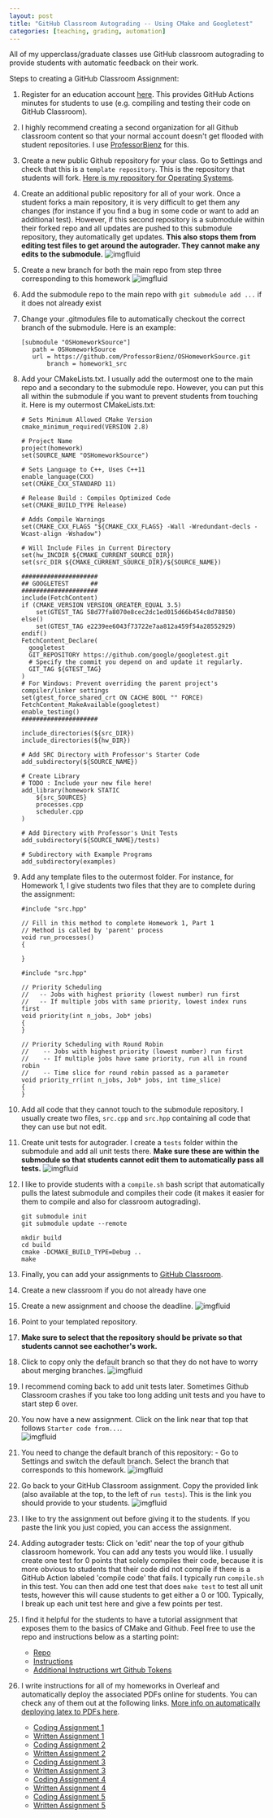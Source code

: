 ```yaml
---
layout: post
title: "GitHub Classroom Autograding -- Using CMake and Googletest"
categories: [teaching, grading, automation]
---
```


All of my upperclass/graduate classes use GitHub classroom autograding to provide students with automatic feedback on their work.  

Steps to creating a GitHub Classroom Assignment:
1. Register for an education account [here](https://github.com/education/teachers).  This provides GitHub Actions minutes for students to use (e.g. compiling and testing their code on GitHub Classroom).  
2. I highly recommend creating a second organization for all Github classroom content so that your normal account doesn't get flooded with student repositories.  I use [ProfessorBienz](https://github.com/ProfessorBienz) for this.
3. Create a new public Github repository for your class.  Go to Settings and check that this is a `template repository`.  This is the repository that students will fork.  [Here is my repository for Operating Systems](https://github.com/ProfessorBienz/OSHomework).
4. Create an additional public repository for all of your work.  Once a student forks a main repository, it is very difficult to get them any changes (for instance if you find a bug in some code or want to add an additional test).  However, if this second repository is a submodule within their forked repo and all updates are pushed to this submodule repository, they automatically get updates.  **This also stops them from editing test files to get around the autograder.  They cannot make any edits to the submodule.**
![imgfluid](https://raw.githubusercontent.com/bienz2/blog/main/assets/github_classroom/submodule.png)

5. Create a new branch for both the main repo from step three corresponding to this homework
![imgfluid](https://raw.githubusercontent.com/bienz2/blog/main/assets/github_classroom/homework_branches.png)

6. Add the submodule repo to the main repo with `git submodule add ...` if it does not already exist
7. Change your .gitmodules file to automatically checkout the correct branch of the submodule.  Here is an example:

    ```
    [submodule "OSHomeworkSource"]
 	   path = OSHomeworkSource
 	   url = https://github.com/ProfessorBienz/OSHomeworkSource.git
           branch = homework1_src
    ```

8. Add your CMakeLists.txt.  I usually add the outermost one to the main repo and a secondary to the submodule repo.  However, you can put this all within the submodule if you want to prevent students from touching it.  Here is my outermost CMakeLists.txt:
    
    ```
    # Sets Minimum Allowed CMake Version 
    cmake_minimum_required(VERSION 2.8)
    
    # Project Name 
    project(homework)
    set(SOURCE_NAME "OSHomeworkSource")
    
    # Sets Language to C++, Uses C++11
    enable_language(CXX)
    set(CMAKE_CXX_STANDARD 11)
    
    # Release Build : Compiles Optimized Code
    set(CMAKE_BUILD_TYPE Release)
    
    # Adds Compile Warnings
    set(CMAKE_CXX_FLAGS "${CMAKE_CXX_FLAGS} -Wall -Wredundant-decls -Wcast-align -Wshadow")
    
    # Will Include Files in Current Directory
    set(hw_INCDIR ${CMAKE_CURRENT_SOURCE_DIR})
    set(src_DIR ${CMAKE_CURRENT_SOURCE_DIR}/${SOURCE_NAME})
    
    ##################### 
    ## GOOGLETEST      ##
    #####################
    include(FetchContent)
    if (CMAKE_VERSION VERSION_GREATER_EQUAL 3.5)
        set(GTEST_TAG 58d77fa8070e8cec2dc1ed015d66b454c8d78850)
    else()
        set(GTEST_TAG e2239ee6043f73722e7aa812a459f54a28552929)
    endif()
    FetchContent_Declare(
      googletest
      GIT_REPOSITORY https://github.com/google/googletest.git
      # Specify the commit you depend on and update it regularly.
      GIT_TAG ${GTEST_TAG} 
    )
    # For Windows: Prevent overriding the parent project's compiler/linker settings
    set(gtest_force_shared_crt ON CACHE BOOL "" FORCE)
    FetchContent_MakeAvailable(googletest)
    enable_testing()
    #####################
    
    include_directories(${src_DIR})
    include_directories(${hw_DIR})

    # Add SRC Directory with Professor's Starter Code
    add_subdirectory(${SOURCE_NAME})
    
    # Create Library
    # TODO : Include your new file here!
    add_library(homework STATIC
        ${src_SOURCES}
        processes.cpp
        scheduler.cpp
    )
    
    # Add Directory with Professor's Unit Tests
    add_subdirectory(${SOURCE_NAME}/tests)
    
    # Subdirectory with Example Programs
    add_subdirectory(examples)
    ```
    
9. Add any template files to the outermost folder.  For instance, for Homework 1, I give students two files that they are to complete during the assignment:

    ```
    #include "src.hpp"
    
    // Fill in this method to complete Homework 1, Part 1
    // Method is called by 'parent' process
    void run_processes()
    {
    
    }
    ```
    
    ```
    #include "src.hpp"
    
    // Priority Scheduling 
    //   -- Jobs with highest priority (lowest number) run first
    //   -- If multiple jobs with same priority, lowest index runs first
    void priority(int n_jobs, Job* jobs)
    {
    }
    
    // Priority Scheduling with Round Robin 
    //    -- Jobs with highest priority (lowest number) run first
    //    -- If multiple jobs have same priority, run all in round robin 
    //    -- Time slice for round robin passed as a parameter
    void priority_rr(int n_jobs, Job* jobs, int time_slice)
    {
    }
    ```

10. Add all code that they cannot touch to the submodule repository.  I usually create two files, `src.cpp` and `src.hpp` containing all code that they can use but not edit.
11. Create unit tests for autograder.  I create a `tests` folder within the submodule and add all unit tests there.  **Make sure these are within the submodule so that students cannot edit them to automatically pass all tests.**
    ![imgfluid](https://raw.githubusercontent.com/bienz2/blog/main/assets/github_classroom/source_code.png)

12. I like to provide students with a `compile.sh` bash script that automatically pulls the latest submodule and compiles their code (it makes it easier for them to compile and also for classroom autograding).

    ```
    git submodule init
    git submodule update --remote
    
    mkdir build
    cd build
    cmake -DCMAKE_BUILD_TYPE=Debug ..
    make
    ```

13. Finally, you can add your assignments to [GitHub Classroom](https://classroom.github.com).
14. Create a new classroom if you do not already have one
15. Create a new assignment and choose the deadline. 
    ![imgfluid](https://raw.githubusercontent.com/bienz2/blog/main/assets/github_classroom/create_assignment.png)

16. Point to your templated repository.
17. **Make sure to select that the repository should be private so that students cannot see eachother's work.**
18. Click to copy only the default branch so that they do not have to worry about merging branches.
    ![imgfluid](https://raw.githubusercontent.com/bienz2/blog/main/assets/github_classroom/initial_settings.png)

19. I recommend coming back to add unit tests later.  Sometimes Github Classroom crashes if you take too long adding unit tests and you have to start step 6 over.
20. You now have a new assignment.  Click on the link near that top that follows `Starter code from...`.  
    ![imgfluid](https://raw.githubusercontent.com/bienz2/blog/main/assets/github_classroom/starter_code.png)

21. You need to change the default branch of this repository:
        - Go to Settings and switch the default branch.  Select the branch that corresponds to this homework.
    ![imgfluid](https://raw.githubusercontent.com/bienz2/blog/main/assets/github_classroom/switch_branch.png)
22. Go back to your GitHub Classroom assignment.  Copy the provided link (also available at the top, to the left of `run tests`).  This is the link you should provide to your students.
    ![imgfluid](https://raw.githubusercontent.com/bienz2/blog/main/assets/github_classroom/assignment_link.png)

23. I like to try the assignment out before giving it to the students.  If you paste the link you just copied, you can access the assignment.

24. Adding autograder tests: Click on 'edit' near the top of your github classroom homework.  You can add any tests you would like.  I usually create one test for 0 points that solely compiles their code, because it is more obvious to students that their code did not compile if there is a GitHub Action labeled 'compile code' that fails.  I typically run `compile.sh` in this test.  You can then add one test that does `make test` to test all unit tests, however this will cause students to get either a 0 or 100.  Typically, I break up each unit test here and give a few points per test.

25. I find it helpful for the students to have a tutorial assignment that exposes them to the basics of CMake and Github.  Feel free to use the repo and instructions below as a starting point:
	- [Repo](https://github.com/ProfessorBienz/GitHub-Classroom-Tutorial?tab=readme-ov-file)
 	- [Instructions](http://teaching.amandabienz.com/GitHub-Classroom-Tutorial/tutorial.pdf)
  	- [Additional Instructions wrt Github Tokens](http://teaching.amandabienz.com/GitHub-Classroom-Tutorial/token.pdf)

26. I write instructions for all of my homeworks in Overleaf and automatically deploy the associated PDFs online for students.  You can check any of them out at the following links.  [More info on automatically deploying latex to PDFs here](http://amandabienz.com/blog/website/automation/2025/05/05/publish-tex.html).
	- [Coding Assignment 1](http://teaching.amandabienz.com/CS481/code1.pdf)
	- [Written Assignment 1](http://teaching.amandabienz.com/CS481/hw1.pdf) 
	- [Coding Assignment 2](http://teaching.amandabienz.com/CS481/code2.pdf)
	- [Written Assignment 2](http://teaching.amandabienz.com/CS481/hw2.pdf) 
	- [Coding Assignment 3](http://teaching.amandabienz.com/CS481/code3.pdf)
	- [Written Assignment 3](http://teaching.amandabienz.com/CS481/hw3.pdf)
	- [Coding Assignment 4](http://teaching.amandabienz.com/CS481/code4.pdf)
	- [Written Assignment 4](http://teaching.amandabienz.com/CS481/hw4.pdf)
	- [Coding Assignment 5](http://teaching.amandabienz.com/CS481/code5.pdf)
	- [Written Assignment 5](http://teaching.amandabienz.com/CS481/hw5.pdf) 


